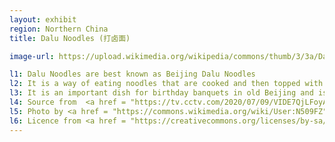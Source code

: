 ```yaml
---
layout: exhibit
region: Northern China
title: Dalu Noodles (打卤面)

image-url: https://upload.wikimedia.org/wikipedia/commons/thumb/3/3a/Dalumian_at_Changranju_Restaurant%2C_Beijing_%2820211117173259%29.jpg/1200px-Dalumian_at_Changranju_Restaurant%2C_Beijing_%2820211117173259%29.jpg

l1: Dalu Noodles are best known as Beijing Dalu Noodles
l2: It is a way of eating noodles that are cooked and then topped with a marinade sauce.
l3: It is an important dish for birthday banquets in old Beijing and is usually served at the end of the meal.
l4: Source from  <a href = "https://tv.cctv.com/2020/07/09/VIDE7QjLFoyAavAsyjn5VgKc200709.shtml">CCTV Videos</a>, <a href = "https://www.youtube.com/watch?v=2zkho4UyX40">Youtube CCTV Videos</a>, "https://zhuanlan.zhihu.com/p/34252904"
l5: Photo by <a href = "https://commons.wikimedia.org/wiki/User:N509FZ">N509FZ</a> at Wikipedia
l6: Licence from <a href = "https://creativecommons.org/licenses/by-sa/4.0/">CC BY-SA 4.0</a>
---
```

